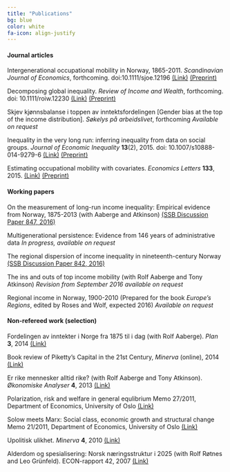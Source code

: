 ```yaml
---
title: "Publications"
bg: blue
color: white
fa-icon: align-justify
---
```


#### Journal articles
Intergenerational occupational mobility in Norway, 1865-2011.
*Scandinavian Journal of Economics*, forthcoming. doi:10.1111/sjoe.12196
<span>[(Link)](http://dx.doi.org/10.1111/sjoe.12196)</span>
<span>[(Preprint)](downloads/mobility.pdf)</span>

Decomposing global inequality. *Review of Income and Wealth*,
forthcoming. doi: 10.1111/roiw.12230
<span>[(Link)](http://dx.doi.org/10.1111/roiw.12230)</span>
<span>[(Preprint)](downloads/globalgini.pdf)</span>

Skjev kjønnsbalanse i toppen av inntektsfordelingen \[Gender bias at the
top of the income distribution\]. *Søkelys på arbeidslivet*, forthcoming
*Available on request*

Inequality in the very long run: inferring inequality from data on
social groups. *Journal of Economic Inequality* **13**(2), 2015. doi:
10.1007/s10888-014-9279-6
<span>[(Link)](http://dx.doi.org/10.1007/s10888-014-9279-6)</span>
<span>[(Preprint)](downloads/inferring.pdf)</span>

Estimating occupational mobility with covariates. *Economics Letters*
**133**, 2015.
<span>[(Link)](http://dx.doi.org/10.1016/j.econlet.2015.05.017)</span>
<span>[(Preprint)](downloads/occmobcov.pdf)</span>
#### Working papers 
On the measurement of long-run income inequality: Empirical evidence
from Norway, 1875-2013 (with Aaberge and Atkinson) <span>[(SSB
Discussion Paper 847,
2016)](http://www.ssb.no/279992/on-the-measurement-of-long-run-income-inequality-empirical-evidence-from-norway-1875-2013)</span>

Multigenerational persistence: Evidence from 146 years of administrative
data *In progress, available on request*

The regional dispersion of income inequality in nineteenth-century
Norway <span>[(SSB Discussion Paper 842,
2016)](http://www.ssb.no/en/forskning/discussion-papers/the-regional-dispersion-of-income-inequality-in-nineteenth-century-norway)</span>

The ins and outs of top income mobility (with Rolf Aaberge and Tony
Atkinson) *Revision from September 2016 available on request*

Regional income in Norway, 1900-2010 (Prepared for the book *Europe’s
Regions*, edited by Roses and Wolf, expected 2016) *Available on
request*
#### Non-refereed work (selection) 
Fordelingen av inntekter i Norge fra 1875 til i dag (with Rolf Aaberge).
*Plan* **3**, 2014
<span>[(Link)](http://www.idunn.no/file/pdf/66715613/fordelingen_av_intekter_i_norge_fra_1875_til_i_dag.pdf)</span>

Book review of Piketty’s Capital in the 21st Century, *Minerva*
(online), 2014
<span>[(Link)](http://www.minervanett.no/viktig-om-inntekts-og-formuesfordelingens-historie/)</span>

Er rike mennesker alltid rike? (with Rolf Aaberge and Tony Atkinson).
*Økonomiske Analyser* **4**, 2013
<span>[(Link)](http://www.ssb.no/inntekt-og-forbruk/artikler-og-publikasjoner/er-rike-mennesker-alltid-rike)</span>

Polarization, risk and welfare in general equlibrium Memo 27/2011,
Department of Economics, University of Oslo
<span>[(Link)](http://www.sv.uio.no/econ/english/research/unpublished-works/working-papers/2011/memo272011.html)</span>

Solow meets Marx: Social class, economic growth and structural change
Memo 21/2011, Department of Economics, University of Oslo
<span>[(Link)](http://www.sv.uio.no/econ/english/research/unpublished-works/working-papers/2011/memo212011.html)</span>

Upolitisk ulikhet. *Minerva* **4**, 2010
<span>[(Link)](http://www.minervanett.no/upolitisk-ulikhet/)</span>

Alderdom og spesialisering: Norsk næringsstruktur i 2025 (with Rolf
Røtnes and Leo Grünfeld). ECON-rapport 42, 2007
<span>[(Link)](https://www.regjeringen.no/globalassets/upload/nhd/vedlegg/rapporter-2007/alderdom-og-spesialisering1.pdf)</span>
